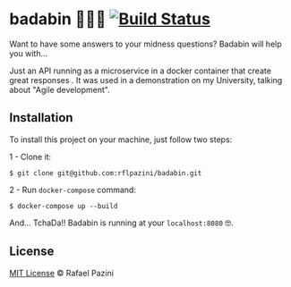 # badabin 🧙🏻‍♂️ [![Build Status](https://travis-ci.org/rflpazini/badabin.svg?branch=master)](https://travis-ci.org/rflpazini/badabin)
Want to have some answers to your midness questions? Badabin will help you with...

Just an API running as a microservice in a docker container that create great responses . It was used in a demonstration on my University, talking about "Agile development".

## Installation

To install this project on your machine, just follow two steps:

 1 - Clone it:
```
$ git clone git@github.com:rflpazini/badabin.git
```
 2 - Run `docker-compose` command:
```
$ docker-compose up --build
```

And... TchaDa!! Badabin is running at your `localhost:8080` 🤓.

## License

[MIT License](http://rflpazini.mit-license.org) :copyright: Rafael Pazini
